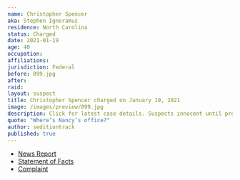 ```yaml
---
name: Christopher Spencer
aka: Stephen Ignoramus
residence: North Carolina
status: Charged
date: 2021-01-19
age: 40
occupation:
affiliations:
jurisdiction: Federal
before: 099.jpg
after:
raid:
layout: suspect
title: Christopher Spencer charged on January 19, 2021
image: /images/preview/099.jpg
description: Click for latest case details. Suspects innocent until proven guilty.
quote: "Where’s Nancy’s office?"
author: seditiontrack
published: true
---
```


- [News Report](https://www.wsoctv.com/news/local/fbi-makes-first-arrest-nc-resident-involved-us-capitol-riot/C4KA2XRFZRHYZKUU2VT65O54UU/)
- [Statement of Facts](https://www.justice.gov/opa/page/file/1356986/download)
- [Complaint](https://www.justice.gov/opa/page/file/1356981/download)
